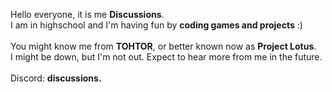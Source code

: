 Hello everyone, it is me **Discussions**.<br>
I am in highschool and I'm having fun by **coding games and projects** :)<br>
<br>
You might know me from **TOHTOR**, or better known now as **Project Lotus**.<br>
I might be down, but I'm not out. Expect to hear more from me in the future.<br>
<br>
Discord: **discussions.**
